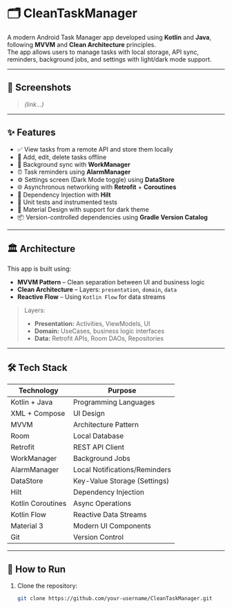 # 🗂️ CleanTaskManager

A modern Android Task Manager app developed using **Kotlin** and **Java**, following **MVVM** and **Clean Architecture** principles.  
The app allows users to manage tasks with local storage, API sync, reminders, background jobs, and settings with light/dark mode support.

---

## 📱 Screenshots

> *(link...)*

---

## ✨ Features

- ✅ View tasks from a remote API and store them locally
- 📝 Add, edit, delete tasks offline
- 🔄 Background sync with **WorkManager**
- ⏰ Task reminders using **AlarmManager**
- ⚙️ Settings screen (Dark Mode toggle) using **DataStore**
- 🌐 Asynchronous networking with **Retrofit** + **Coroutines**
- 💉 Dependency Injection with **Hilt**
- 🧪 Unit tests and instrumented tests
- 🎨 Material Design with support for dark theme
- 📦 Version-controlled dependencies using **Gradle Version Catalog**

---

## 🏛️ Architecture

This app is built using:

- **MVVM Pattern** – Clean separation between UI and business logic
- **Clean Architecture** – Layers: `presentation`, `domain`, `data`
- **Reactive Flow** – Using `Kotlin Flow` for data streams

> Layers:
> - **Presentation:** Activities, ViewModels, UI
> - **Domain:** UseCases, business logic interfaces
> - **Data:** Retrofit APIs, Room DAOs, Repositories

---

## 🛠️ Tech Stack

| Technology        | Purpose                        |
|------------------|--------------------------------|
| Kotlin + Java    | Programming Languages          |
| XML + Compose    | UI Design                      |
| MVVM             | Architecture Pattern           |
| Room             | Local Database                 |
| Retrofit         | REST API Client                |
| WorkManager      | Background Jobs                |
| AlarmManager     | Local Notifications/Reminders  |
| DataStore        | Key-Value Storage (Settings)   |
| Hilt             | Dependency Injection           |
| Kotlin Coroutines| Async Operations               |
| Kotlin Flow      | Reactive Data Streams          |
| Material 3       | Modern UI Components           |
| Git              | Version Control                |

---

## 🚀 How to Run

1. Clone the repository:
   ```bash
   git clone https://github.com/your-username/CleanTaskManager.git
